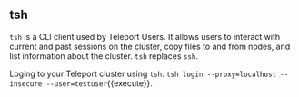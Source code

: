 


## tsh
`tsh` is a CLI client used by Teleport Users. It allows users to interact with current and past sessions on the cluster, copy files to and from nodes, and list information about the cluster. `tsh` replaces `ssh`.

Loging to your Teleport cluster using `tsh`.
`tsh login --proxy=localhost --insecure --user=testuser`{{execute}}.



